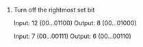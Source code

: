 1. Turn off the rightmost set bit

    Input:  12 (00...01100)
    Output: 8 (00...01000)

    Input:  7 (00...00111)
    Output: 6 (00...00110)
